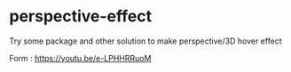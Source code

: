 # perspective-effect
Try some package and other solution to make perspective/3D hover effect

Form : https://youtu.be/e-LPHHRRuoM
